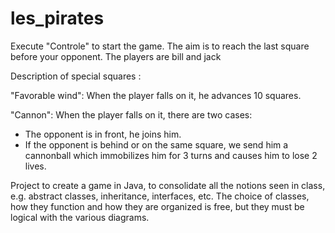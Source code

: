 # les_pirates
Execute "Controle" to start the game.
The aim is to reach the last square before your opponent. The players are bill and jack


Description of special squares :

"Favorable wind": When the player falls on it, he advances 10 squares.

"Cannon": When the player falls on it, there are two cases:
- The opponent is in front, he joins him.
- If the opponent is behind or on the same square, we send him a cannonball which immobilizes him for 3 turns and causes him to lose 2 lives.


Project to create a game in Java, to consolidate all the notions seen in class, e.g. abstract classes, inheritance, interfaces, etc.
The choice of classes, how they function and how they are organized is free, but they must be logical with the various diagrams. 
